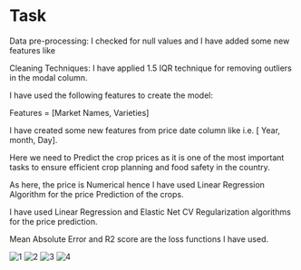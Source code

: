 # Task

 Data pre-processing: I checked for null values and I have added some new features like 

 Cleaning Techniques: I have applied 1.5 IQR technique for removing outliers in the modal column.
 

 I have used the following features to create the model:
         
 Features = [Market Names, Varieties]


 I have created some new features from price date column like i.e. [ Year, month, Day].
 

 Here we need to Predict the crop prices as it is one of the most important tasks to ensure efficient crop planning and food safety in the country.
         
 As here, the price is Numerical hence I have used Linear Regression Algorithm for the price Prediction of the crops.
 
  
 I have used Linear Regression and Elastic Net CV Regularization algorithms for the price prediction.
 
 
 Mean Absolute Error and R2 score are the loss functions I have used.
 
![1](https://user-images.githubusercontent.com/87238336/165819673-6a1c764f-d97d-4657-a547-d8203904abe8.png)
![2](https://user-images.githubusercontent.com/87238336/165819678-ae369f6d-d2ab-4163-8369-e551d39d1c77.png)
![3](https://user-images.githubusercontent.com/87238336/165819681-27587d5c-1978-4e1b-bd99-cc0578cc51a8.png)
![4](https://user-images.githubusercontent.com/87238336/165819683-4eb3513a-d33e-49fb-bc47-9544e3ae0d2d.png)

